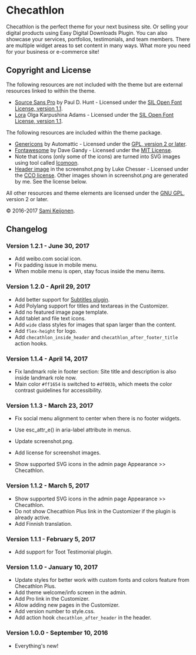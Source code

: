 # Checathlon

Checathlon is the perfect theme for your next business site.
Or selling your digital products using Easy Digital Downloads Plugin.
You can also showcase your services, portfolios, testimonials, and team members.
There are multiple widget areas to set content in many ways.
What more you need for your business or e-commerce site!

## Copyright and License

The following resources are not included with the theme but are external resources linked to within the theme.

* [Source Sans Pro](https://fonts.google.com/specimen/Source+Sans+Pro) by Paul D. Hunt - Licensed under the [SIL Open Font License, version 1.1](http://scripts.sil.org/cms/scripts/page.php?site_id=nrsi&id=OFL).
* [Lora](https://fonts.google.com/specimen/Lora) Olga Karpushina Adams - Licensed under the [SIL Open Font License, version 1.1](http://scripts.sil.org/cms/scripts/page.php?site_id=nrsi&id=OFL).

The following resources are included within the theme package.

* [Genericons](http://genericons.com/) by Automattic - Licensed under the [GPL, version 2 or later](http://www.gnu.org/licenses/old-licenses/gpl-2.0.html).
* [Fontawesome](http://fontawesome.io/) by Dave Gandy - Licensed under the [MIT License](http://opensource.org/licenses/MIT).
* Note that icons (only some of the icons) are turned into SVG images using tool called [Icomoon](https://icomoon.io/app/).
* [Header image](https://unsplash.com/collections/388152/office?photo=a2NRu2Wxa2o) in the screenshot.png by Luke Chesser - Licensed under the [CCO license](https://creativecommons.org/publicdomain/zero/1.0/). Other images shown in screenshot.png are generated by me. See the license below.

All other resources and theme elements are licensed under the [GNU GPL](http://www.gnu.org/licenses/old-licenses/gpl-2.0.html), version 2 or later.

&copy; 2016-2017 [Sami Keijonen](https://foxland.fi/).

## Changelog

### Version 1.2.1 - June 30, 2017

* Add weibo.com social icon.
* Fix padding issue in mobile menu.
* When mobile menu is open, stay focus inside the menu items.

### Version 1.2.0 -  April 29, 2017

* Add better support for [Subtitles plugin](https://wordpress.org/plugins/subtitles/).
* Add Polylang support for titles and textareas in the Customizer.
* Add no featured image page template.
* Add tablet and file text icons.
* Add `wide` class styles for images that span larger than the content.
* Add `flex-height` for logo.
* Add `checathlon_inside_header` and `checathlon_after_footer_title` action hooks.

### Version 1.1.4 -  April 14, 2017

* Fix landmark role in footer section: Site title and description is also inside landmark role now.
* Main color `#ff1654` is switched to `#df003b`, which meets the color contrast guidelines for accessibility.

### Version 1.1.3 -  March 23, 2017

* Fix social menu alignment to center when there is no footer widgets.
* Use esc_attr_e() in aria-label attribute in menus.
* Update screenshot.png.
* Add license for screenshot images.

* Show supported SVG icons in the admin page Appearance >> Checathlon.

### Version 1.1.2 -  March 5, 2017

* Show supported SVG icons in the admin page Appearance >> Checathlon.
* Do not show Checathlon Plus link in the Customizer if the plugin is already active.
* Add Finnish translation.

### Version 1.1.1 -  February 5, 2017

* Add support for Toot Testimonial plugin.

### Version 1.1.0 - January 10, 2017

* Update styles for better work with custom fonts and colors feature from Checathlon Plus.
* Add theme welcome/info screen in the admin.
* Add Pro link in the Customizer.
* Allow adding new pages in the Customizer.
* Add version number to style.css.
* Add action hook `checathlon_after_header` in the header.

### Version 1.0.0 - September 10, 2016

* Everything's new!
